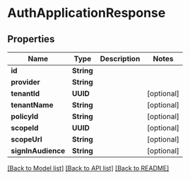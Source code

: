 # AuthApplicationResponse

## Properties
Name | Type | Description | Notes
------------ | ------------- | ------------- | -------------
**id** | **String** |  | 
**provider** | **String** |  | 
**tenantId** | **UUID** |  | [optional] 
**tenantName** | **String** |  | [optional] 
**policyId** | **String** |  | [optional] 
**scopeId** | **UUID** |  | [optional] 
**scopeUrl** | **String** |  | [optional] 
**signInAudience** | **String** |  | [optional] 

[[Back to Model list]](../README.md#documentation-for-models) [[Back to API list]](../README.md#documentation-for-api-endpoints) [[Back to README]](../README.md)


